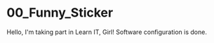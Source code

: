 00_Funny_Sticker
================
Hello, 
I'm taking part in Learn IT, Girl!
Software configuration is done.
